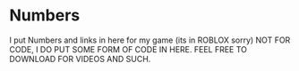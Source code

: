 # Numbers
I put  Numbers and links in here for my game (its in ROBLOX sorry)
NOT FOR CODE, I DO PUT SOME FORM OF CODE IN HERE. FEEL FREE TO DOWNLOAD FOR VIDEOS AND SUCH.
